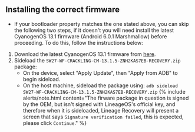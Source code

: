 ## Installing the correct firmware

- If your bootloader property matches the one stated above, you can skip the following two steps, if it doesn't you will need install the latest CyanogenOS 13.1 firmware (Android 6.0.1 Marshmallow) before proceeding. To do this, follow the instructions below:

1. Download the latest CyanogenOS 13.1 firmware from [here](https://cyanogenupdatetracker.com/downloads/wf_swift1/SW27-WF-CRACKLING-CM-13.1.5-ZNH2KAS7EB-RECOVERY.zip).
2. Sideload the `SW27-WF-CRACKLING-CM-13.1.5-ZNH2KAS7EB-RECOVERY.zip` package:
    * On the device, select "Apply Update", then "Apply from ADB" to begin sideload.
    * On the host machine, sideload the package using: `adb sideload SW27-WF-CRACKLING-CM-13.1.5-ZNH2KAS7EB-RECOVERY.zip`
    {% include alerts/note.html content="The firware package in question is signed by the OEM, but isn't signed with LineageOS's official key, and therefore when it is sideloaded, Lineage Recovery will present a screen that says `Signature verification failed`, this is expected, please click `Continue`." %}